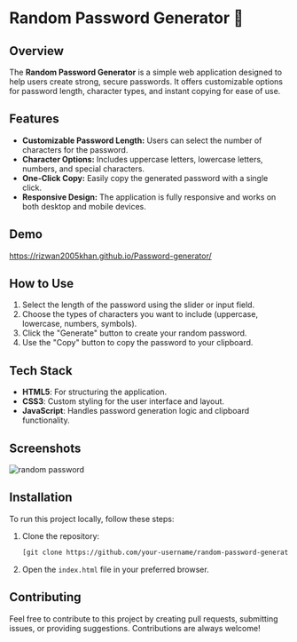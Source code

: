 # Random Password Generator 🔐

## Overview
The **Random Password Generator** is a simple web application designed to help users create strong, secure passwords. It offers customizable options for password length, character types, and instant copying for ease of use.

## Features
- **Customizable Password Length:** Users can select the number of characters for the password.
- **Character Options:** Includes uppercase letters, lowercase letters, numbers, and special characters.
- **One-Click Copy:** Easily copy the generated password with a single click.
- **Responsive Design:** The application is fully responsive and works on both desktop and mobile devices.
  
## Demo
https://rizwan2005khan.github.io/Password-generator/

## How to Use
1. Select the length of the password using the slider or input field.
2. Choose the types of characters you want to include (uppercase, lowercase, numbers, symbols).
3. Click the "Generate" button to create your random password.
4. Use the "Copy" button to copy the password to your clipboard.

## Tech Stack
- **HTML5**: For structuring the application.
- **CSS3**: Custom styling for the user interface and layout.
- **JavaScript**: Handles password generation logic and clipboard functionality.

## Screenshots

![random password](https://github.com/user-attachments/assets/c7888fef-6249-4a1c-9e7e-911ff34d8f8f)

## Installation
To run this project locally, follow these steps:
1. Clone the repository:
    ```bash
    [git clone https://github.com/your-username/random-password-generator.git](https://rizwan2005khan.github.io/Password-generator/)
    ```
2. Open the `index.html` file in your preferred browser.

## Contributing
Feel free to contribute to this project by creating pull requests, submitting issues, or providing suggestions. Contributions are always welcome!
